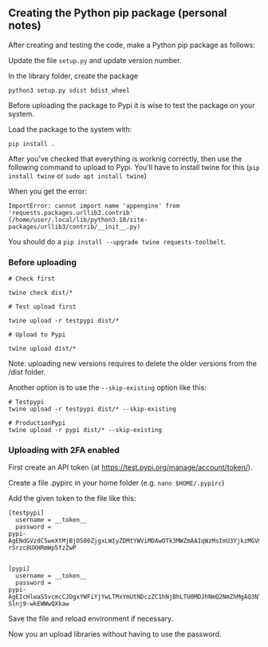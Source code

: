 ## Creating the Python pip package (personal notes)

After creating and testing the code, make a Python pip package as follows:

Update the file ``setup.py`` and update version number.

In the library folder, create the package

``python3 setup.py sdist bdist_wheel``

Before uploading the package to Pypi it is wise to test the package on your system.

Load the package to the system with:

``pip install .``

After you've checked that everything is worknig correctly, then use the following command to upload to Pypi.
You'll have to install twine for this (``pip install twine`` or ``sudo apt install twine``)

When you get the error:

```
ImportError: cannot import name 'appengine' from 'requests.packages.urllib3.contrib' (/home/user/.local/lib/python3.10/site-packages/urllib3/contrib/__init__.py)
```

You should do a ``pip install --upgrade twine requests-toolbelt``.

### Before uploading

```
# Check first

twine check dist/*

# Test upload first

twine upload -r testpypi dist/*

# Upload to Pypi

twine upload dist/*
```

Note: uploading new versions requires to delete the older versions from the /dist folder.

Another option is to use the ``--skip-existing`` option like this:

```
# Testpypi
twine upload -r testpypi dist/* --skip-existing 

# ProductionPypi
twine upload -r pypi dist/* --skip-existing
```

### Uploading with 2FA enabled

First create an API token (at https://test.pypi.org/manage/account/token/).

Create a file .pypirc in your home folder (e.g. ``nano $HOME/.pypirc``)

Add the given token to the file like this:

```
[testpypi]
  username = __token__
  password =
pypi-AgENdGVzdC5weXtMjBjOS00ZjgxLWIyZDMtYWViMDAwOTk3MWZmAAIqWzMsImU3YjkzMGVmLWQzMGItNGFhYi1iNB6NZ-rSrzc8UXHRmWp5fzZwP


[pypi]
  username = __token__
  password =
pypi-AgEIcHlwaS5vcmcCJDgxYWFiYjYwLTMxYmUtNDczZC1hNjBhLTU0MDJhNmQ2NmZhMgAQ3NTAtOGVkNy0xN2U0NmU0MjEzMQFAYWNj0FcsP-Slnj9-wkEWWwQXkaw
```

Save the file and reload environment if necessary.

Now you an upload libraries without having to use the password.
